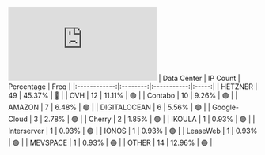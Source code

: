 ![Diagramm](https://github.com/obajay/StateSync-snapshots/blob/main/Projects/Kyve/1/README.md)
| Data Center | IP Count | Percentage | Freq |
|:------------:|:--------:|:-----------:|:-----:|
| HETZNER | 49 | 45.37% | 🔴 |
| OVH | 12 | 11.11% | 🟢 |
| Contabo | 10 | 9.26% | 🟢 |
| AMAZON | 7 | 6.48% | 🟢 |
| DIGITALOCEAN | 6 | 5.56% | 🟢 |
| Google-Cloud | 3 | 2.78% | 🟢 |
| Cherry | 2 | 1.85% | 🟢 |
| IKOULA | 1 | 0.93% | 🟢 |
| Interserver | 1 | 0.93% | 🟢 |
| IONOS | 1 | 0.93% | 🟢 |
| LeaseWeb | 1 | 0.93% | 🟢 |
| MEVSPACE | 1 | 0.93% | 🟢 |
| OTHER | 14 | 12.96% | 🟢 |